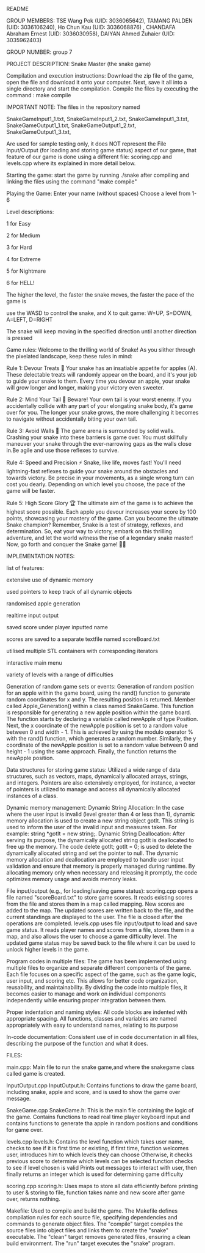 README

GROUP MEMBERS: 
  TSE Wang Pok (UID: 3036065642), 
  TAMANG PALDEN (UID: 3036106240), 
  Ho Chun Kau (UID: 3036068876) , 
  CHANDAFA Abraham Ernest (UID: 3036030958),
  DAIYAN Ahmed Zuhaier (UID: 3035962403)
  
  
GROUP NUMBER: group 7

PROJECT DESCRIPTION: Snake Master (the snake game)

Compilation and execution instructions:
Download the zip file of the game, open the file and download it onto your computer. Next, save it all into a single directory and start the compilation.
Compile the files by executing the command : make compile

IMPORTANT NOTE: The files in the repository named

SnakeGameInput1_1.txt,
SnakeGameInput1_2.txt,
SnakeGameInput1_3.txt,
SnakeGameOutput1_1.txt,
SnakeGameOutput1_2.txt,
SnakeGameOutput1_3.txt,

Are used for sample testing only, it does NOT represent the File Input/Output (for loading and storing game status) aspect of our game, that feature of our game is done using a different file: scoring.cpp and levels.cpp where its explained in more detail below. 

Starting the game: 
start the game by running ./snake after compiling and linking the files using the command "make compile"

Playing the Game:
Enter your name (without spaces)
Choose a level from 1-6

Level descriptions:

1 for Easy

2 for Medium

3 for Hard

4 for Extreme

5 for Nightmare

6 for HELL!

The higher the level, the faster the snake moves, the faster the pace of the game is

use the WASD to control the snake, and X to quit game:
W=UP,  S=DOWN,  A=LEFT,  D=RIGHT 

The snake will keep moving in the specified direction until another direction is pressed

Game rules:
Welcome to the thrilling world of Snake! 
As you slither through the pixelated landscape, keep these rules in mind:

Rule 1: Devour Treats 🍎
Your snake has an insatiable appetite for apples (A). These delectable treats will randomly appear on the board, and it's your job to guide your snake to them. Every time you devour an apple, your snake will grow longer and longer, making your victory even sweeter.

Rule 2: Mind Your Tail 🐍
Beware! Your own tail is your worst enemy. If you accidentally collide with any part of your elongating snake body, it's game over for you. The longer your snake grows, the more challenging it becomes to navigate without accidentally biting your own tail. 

Rule 3: Avoid Walls 🧱
The game arena is surrounded by solid walls. Crashing your snake into these barriers is game over. You must skillfully maneuver your snake through the ever-narrowing gaps as the walls close in.Be agile and use those reflexes to survive.

Rule 4: Speed and Precision ⚡️
Snake, like life, moves fast! You'll need lightning-fast reflexes to guide your snake around the obstacles and towards victory. Be precise in your movements, as a single wrong turn can cost you dearly. Depending on which level you choose, the pace of the game will be faster.

Rule 5: High Score Glory 🏆
The ultimate aim of the game is to achieve the highest score possible. Each apple you devour increases your score by 100 points, showcasing your mastery of the game. Can you become the ultimate Snake champion?
Remember, Snake is a test of strategy, reflexes, and determination. So, eat your way to victory, embark on this thrilling adventure, and let the world witness the rise of a legendary snake master!
Now, go forth and conquer the Snake game! 🐍🍎

IMPLEMENTATION NOTES:

list of features:

extensive use of dynamic memory

used pointers to keep track of all dynamic objects

randomised apple generation

realtime input output

saved score under player inputted name

scores are saved to a separate textfile named scoreBoard.txt

utilised multiple STL containers with corresponding iterators

interactive main menu

variety of levels with a range of difficulties

Generation of random game sets or events:
Generation of random position for an apple within the game board, using the rand() function to generate random coordinates for x and y. The resulting position is returned.
Member called Apple_Generation() within a class named SnakeGame. This function is responsible for generating a new apple position within the game board.
The function starts by declaring a variable called newApple of type Position.
Next, the x coordinate of the newApple position is set to a random value between 0 and width - 1. This is achieved by using the modulo operator % with the rand() function, which generates a random number.
Similarly, the y coordinate of the newApple position is set to a random value between 0 and height - 1 using the same approach.
Finally, the function returns the newApple position.


Data structures for storing game status:
Utilized a wide range of data structures, such as vectors, maps, dynamically allocated arrays, strings, and integers. Pointers are also extensively employed, for instance, a vector of pointers is utilized to manage and access all dynamically allocated instances of a class.

Dynamic memory management:
Dynamic String Allocation: In the case where the user input is invalid (level greater than 4 or less than 1), dynamic memory allocation is used to create a new string object gotIt. This string is used to inform the user of the invalid input and measures taken. For example: string *gotIt = new string;.
Dynamic String Deallocation: After serving its purpose, the dynamically allocated string gotIt is deallocated to free up the memory. The code delete gotIt; gotIt = 0; is used to delete the dynamically allocated string and set the pointer to null.
The dynamic memory allocation and deallocation are employed to handle user input validation and ensure that memory is properly managed during runtime. By allocating memory only when necessary and releasing it promptly, the code optimizes memory usage and avoids memory leaks.


File input/output (e.g., for loading/saving game status):
scoring.cpp opens a file named "scoreBoard.txt" to store game scores. It reads existing scores from the file and stores them in a map called mapping. New scores are added to the map. The updated scores are written back to the file, and the current standings are displayed to the user. The file is closed after the operations are completed.
levels.cpp uses file input/output to load and save game status. It reads player names and scores from a file, stores them in a map, and also allows the user to choose a game difficulty level. The updated game status may be saved back to the file where it can be used to unlock higher levels in the game.

Program codes in multiple files:
The game has been implemented using multiple files to organize and separate different components of the game. Each file focuses on a specific aspect of the game, such as the game logic, user input, and scoring etc. This allows for better code organization, reusability, and maintainability. By dividing the code into multiple files, it becomes easier to manage and work on individual components independently while ensuring proper integration between them.

Proper indentation and naming styles:
All code blocks are indented with appropriate spacing. All functions, classes and variables are named appropriately with easy to understand names, relating to its purpose

In-code documentation:
Consistent use of in code documentation in all files, describing the purpose of the function and what it does.


FILES:

main.cpp:
Main file to run the snake game,and where the snakegame class called game is created.


InputOutput.cpp InputOutput.h:
Contains functions to draw the game board, including snake, apple and score, and is used to show the game over message.


SnakeGame.cpp SnakeGame.h:
This is the main file containing the logic of the game. Contains functions to read real time player keyboard input and contains functions to generate tha apple in random positions and conditions for game over.


levels.cpp levels.h:
Contains the level function which takes user name, checks to see if it is first time or existing, if first time, function welcomes user, introduces him to which levels they can choose
Otherwise, it checks previous score to determine which levels can be selected
function checks to see if level chosen is valid
Prints out messages to interact with user, then finally returns an integer
which is used for determining game difficulty


scoring.cpp scoring.h: 
Uses maps to store all data efficiently before printing to user & storing to file, function takes name and new score after game over, returns nothing.


Makefile:
Used to compile and build the game. The Makefile defines compilation rules for each source file, specifying dependencies and commands to generate object files. The "compile" target compiles the source files into object files and links them to create the "snake" executable. The "clean" target removes generated files, ensuring a clean build environment. The "run" target executes the "snake" program.




